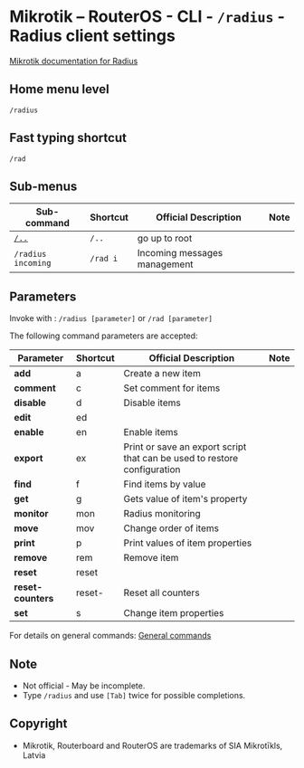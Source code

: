 # Mikrotik – RouterOS - CLI - `/radius` - Radius client settings

[Mikrotik documentation for Radius](https://help.mikrotik.com/docs/display/ROS/RADIUS)

## Home menu level
`/radius`
## Fast typing shortcut
`/rad`
## Sub-menus

| **Sub-command** | **Shortcut** | **Official Description** | **Note** |
|---|---|---|---|
| [`/..`](root-level.md) | `/..` | go up to root |  |
| `/radius incoming` | `/rad i` | Incoming messages management |  |

## Parameters

Invoke with : `/radius [parameter]` or `/rad [parameter]`

The following command parameters are accepted:

| **Parameter** | **Shortcut** | **Official Description** | **Note** |
|---|---|---|---|
| **add** | a | Create a new item
| **comment** | c | Set comment for items
| **disable** | d | Disable items
| **edit** | ed | 
| **enable** | en | Enable items|
| **export** | ex | Print or save an export script that can be used to restore configuration
| **find** | f | Find items by value
| **get** | g | Gets value of item's property
| **monitor** | mon | Radius monitoring
| **move** | mov | Change order of items
| **print** | p | Print values of item properties
| **remove** | rem | Remove item
| **reset** | reset | 
| **reset-counters** | reset- | Reset all counters
| **set** | s | Change item properties

For details on general commands: [General commands](https://help.mikrotik.com/docs/display/ROS/Console)

## Note
- Not official - May be incomplete.
- Type `/radius` and use `[Tab]` twice for possible completions. 

## Copyright
- Mikrotik, Routerboard and RouterOS are trademarks of SIA Mikrotīkls, Latvia
